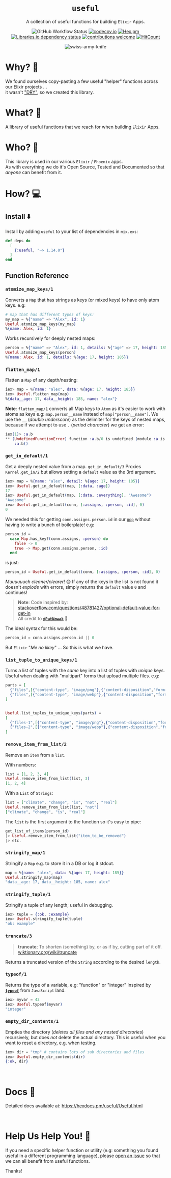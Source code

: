 <div align="center">

# `useful`

A collection of useful functions for building `Elixir` Apps.

![GitHub Workflow Status](https://img.shields.io/github/actions/workflow/status/dwyl/useful/ci.yml?label=build&style=flat-square&branch=main)
[![codecov.io](https://img.shields.io/codecov/c/github/dwyl/gogs/main.svg?style=flat-square)](http://codecov.io/github/dwyl/auth?branch=main)
[![Hex.pm](https://img.shields.io/hexpm/v/useful?color=brightgreen&style=flat-square)](https://hex.pm/packages/useful)
[![Libraries.io dependency status](https://img.shields.io/librariesio/release/hex/useful?logoColor=brightgreen&style=flat-square)](https://libraries.io/hex/useful)
[![contributions welcome](https://img.shields.io/badge/contributions-welcome-brightgreen.svg?style=flat-square)](https://github.com/dwyl/useful/issues)
[![HitCount](http://hits.dwyl.com/dwyl/useful.svg)](http://hits.dwyl.com/dwyl/useful)

![swiss-army-knife](https://user-images.githubusercontent.com/194400/94815682-b646e300-03f2-11eb-8069-46b9e10fac7e.png)

</div>

# Why? 🤷

We found ourselves copy-pasting a few useful "helper" functions
across our Elixir projects ... <br />
it wasn't
["DRY"](https://en.wikipedia.org/wiki/Don%27t_repeat_yourself),
so we created this library.

# What? 💭

A library of useful functions
that we reach for
when building `Elixir` Apps.

# Who? 👤

This library is used in our various `Elixir` / `Phoenix` apps. <br />
As with everything we do it's Open Source, Tested and Documented
so that _anyone_ can benefit from it.

# How? 💻

## Install ⬇️

Install by adding `useful` to your list of dependencies in `mix.exs`:

```elixir
def deps do
  [
    {:useful, "~> 1.14.0"}
  ]
end
```

## Function Reference

### `atomize_map_keys/1`

Converts a `Map` that has strings as keys (or mixed keys)
to have only atom keys. e.g:

```elixir
# map that has different types of keys:
my_map = %{"name" => "Alex", id: 1}
Useful.atomize_map_keys(my_map)
%{name: Alex, id: 1}
```

Works recursively for deeply nested maps:

```elixir
person = %{"name" => "Alex", id: 1, details: %{"age" => 17, height: 185}}
Useful.atomize_map_keys(person)
%{name: Alex, id: 1, details: %{age: 17, height: 185}}
```

### `flatten_map/1`

Flatten a `Map` of any depth/nesting:

```elixir
iex> map = %{name: "alex", data: %{age: 17, height: 185}}
iex> Useful.flatten_map(map)
%{data__age: 17, data__height: 185, name: "alex"}
```

**Note**: `flatten_map/1` converts all Map keys to `Atom`
as it's easier to work with atoms as keys
e.g: `map.person__name` instead of `map["person__name"]`.
We use the `__` (_double underscore_)
as the delimiter for the keys of nested maps,
because if we attempt to use `.` (_period character_)
we get an error:

```elixir
iex(1)> :a.b
** (UndefinedFunctionError) function :a.b/0 is undefined (module :a is not available)
    :a.b()
```

### `get_in_default/1`

Get a deeply nested value from a map.
`get_in_default/3` Proxies `Kernel.get_in/2`
but allows setting a `default` value as the 3rd argument.

```elixir
iex> map = %{name: "alex", detail: %{age: 17, height: 185}}
iex> Useful.get_in_default(map, [:data, :age])
17
iex> Useful.get_in_default(map, [:data, :everything], "Awesome")
"Awesome"
iex> Useful.get_in_default(conn, [:assigns, :person, :id], 0)
0
```

We needed this for getting `conn.assigns.person.id`
in our [`App`](https://github.com/dwyl/mvp/)
without having to write a bunch of boilerplate!
e.g:

```elixir
person_id =
  case Map.has_key?(conn.assigns, :person) do
    false -> 0
    true -> Map.get(conn.assigns.person, :id)
  end
```

is just:

```elixir
person_id = Useful.get_in_default(conn, [:assigns, :person, :id], 0)
```

_Muuuuuuch cleaner/clearer_! 😍
If any of the keys in the list is not found
it doesn't _explode_ with errors,
simply returns the `default` value `0`
and continues!

> **Note**: Code inspired by:
> [stackoverflow.com/questions/48781427/optional-default-value-for-get-in](https://stackoverflow.com/questions/48781427/optional-default-value-for-get-in-access-behavior-elixir/48781493#48781493) <br />
> All credit to [**`@PatNowak`**](https://github.com/PatNowak) 🙌

The ideal syntax for this would be:

```elixir
person_id = conn.assigns.person.id || 0
```

But `Elixir` "_Me no likey_" ...
So this is what we have.

### `list_tuple_to_unique_keys/1`

Turns a list of tuples with the _same_ key
into a list of tuples with _unique_ keys.
Useful when dealing with "multipart" forms
that upload multiple files. e.g:

```elixir
parts = [
  {"files",[{"content-type", "image/png"},{"content-disposition","form-data; name=\"files\"; filename=\"first.png\""}],%Plug.Upload{path: "..", content_type: "image/png",filename: "first.png"}},
  {"files",[{"content-type", "image/webp"},{"content-disposition","form-data; name=\"files\"; filename=\"second.webp\""}],%Plug.Upload{path: "...",content_type: "image/webp",filename: "second.webp"}}
]


Useful.list_tuples_to_unique_keys(parts) =
[
  {"files-1",[{"content-type", "image/png"},{"content-disposition","form-data; name=\"files\"; filename=\"first.png\""}],%Plug.Upload{path: "..", content_type: "image/png",filename: "first.png"}},
  {"files-2",[{"content-type", "image/webp"},{"content-disposition","form-data; name=\"files\"; filename=\"second.webp\""}],%Plug.Upload{path: "...",content_type: "image/webp",filename: "second.webp"}}
]
```

### `remove_item_from_list/2`

Remove an `item` from a `list`.

With numbers:

```elixir
list = [1, 2, 3, 4]
Useful.remove_item_from_list(list, 3)
[1, 2, 4]
```

With a `List` of `Strings`:

```elixir
list = ["climate", "change", "is", "not", "real"]
Useful.remove_item_from_list(list, "not")
["climate", "change", "is", "real"]
```

The `list` is the first argument to the function
so it's easy to pipe:

```elixir
get_list_of_items(person_id)
|> Useful.remove_item_from_list("item_to_be_removed")
|> etc.
```

### `stringify_map/1`

Stringify a `Map` e.g. to store it in a DB or log it stdout.

```elixir
map = %{name: "alex", data: %{age: 17, height: 185}}
Useful.stringify_map(map)
"data__age: 17, data__height: 185, name: alex"
```

### `stringify_tuple/1`

Stringify a tuple of any length; useful in debugging.

```elixir
iex> tuple = {:ok, :example}
iex> Useful.stringify_tuple(tuple)
"ok: example"
```

### `truncate/3`

> **truncate**; To shorten (something) by, or as if by, cutting part of it off.
> [wiktionary.org/wiki/truncate](https://en.wiktionary.org/wiki/truncate)

Returns a truncated version of the `String` according to the desired `length`.



### `typeof/1`

Returns the type of a variable, e.g: "function" or "integer"
Inspired by
[**`typeof`**](https://developer.mozilla.org/en-US/docs/Web/JavaScript/Reference/Operators/typeof)
from `JavaScript` land.

```elixir
iex> myvar = 42
iex> Useful.typeof(myvar)
"integer"
```

### `empty_dir_contents/1`

Empties the directory
(_deletes all files and any nested directories_)
recursively, but does _not_ delete the actual directory.
This is useful when you want to reset a directory,
e.g. when testing.

```elixir
iex> dir = "tmp" # contains lots of sub directories and files
iex> Useful.empty_dir_contents(dir)
{:ok, dir}
```

<br />

# Docs 📜

Detailed docs available at:
https://hexdocs.pm/useful/Useful.html

<br />

# Help Us Help You! 🙏

If you need a specific helper function or utility
(e.g: something you found useful in a different programming language),
please
[open an issue](https://github.com/dwyl/useful/issues)
so that we can all benefit from useful functions.

Thanks!
